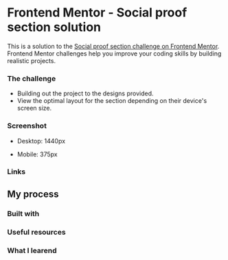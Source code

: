 # Frontend Mentor - Social proof section solution

This is a solution to the [Social proof section challenge on Frontend Mentor](https://www.frontendmentor.io/challenges/social-proof-section-6e0qTv_bA). Frontend Mentor challenges help you improve your coding skills by building realistic projects. 

### The challenge
- Building out the project to the designs provided. 
- View the optimal layout for the section depending on their device's screen size.

### Screenshot
- Desktop: 1440px


- Mobile: 375px




### Links

## My process

### Built with

### Useful resources

### What I learend


